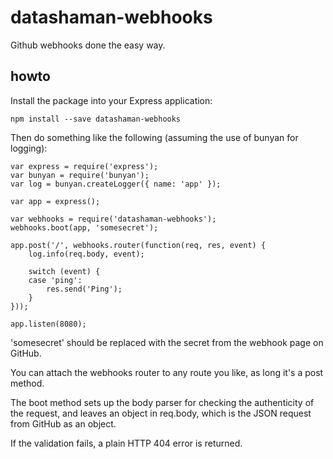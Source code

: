 # datashaman-webhooks
Github webhooks done the easy way.

## howto

Install the package into your Express application:

    npm install --save datashaman-webhooks

Then do something like the following (assuming the use of bunyan for logging):

    var express = require('express');
    var bunyan = require('bunyan');
    var log = bunyan.createLogger({ name: 'app' });

    var app = express();

    var webhooks = require('datashaman-webhooks');
    webhooks.boot(app, 'somesecret');

    app.post('/', webhooks.router(function(req, res, event) {
        log.info(req.body, event);

        switch (event) {
        case 'ping':
            res.send('Ping');
        }
    }));

    app.listen(8080);

'somesecret' should be replaced with the secret from the webhook page on GitHub.

You can attach the webhooks router to any route you like, as long it's a post method.

The boot method sets up the body parser for checking the authenticity of the request,
and leaves an object in req.body, which is the JSON request from GitHub as an object.

If the validation fails, a plain HTTP 404 error is returned.
